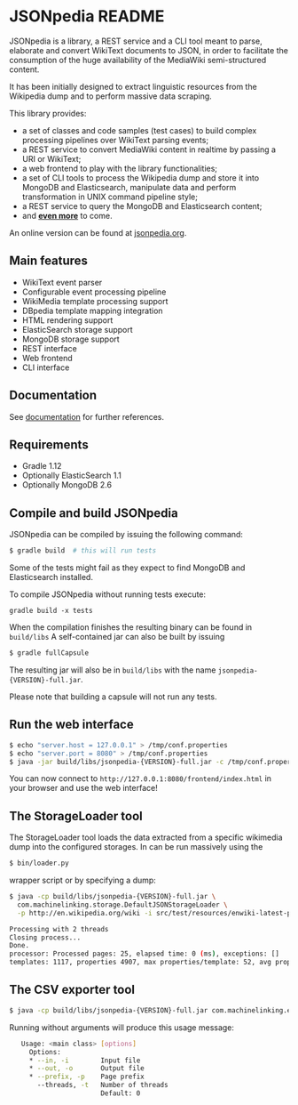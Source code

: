 # JSONpedia README

JSONpedia is a library, a REST service and a CLI tool meant to parse, elaborate and convert WikiText documents to JSON,
in order to facilitate the consumption of the huge availability of the MediaWiki semi-structured content.

It has been initially designed to extract linguistic resources from the Wikipedia dump and to perform massive data scraping. 

This library provides:
 
- a set of classes and code samples (test cases) to build complex processing pipelines over WikiText parsing events; 
- a REST service to convert MediaWiki content in realtime by passing a URI or WikiText;
- a web frontend to play with the library functionalities;
- a set of CLI tools to process the Wikipedia dump and store it into MongoDB and Elasticsearch, manipulate data and 
  perform transformation in UNIX command pipeline style;
- a REST service to query the MongoDB and Elasticsearch content;
- and [**even more**](https://bitbucket.org/hardest/jsonpedia/issues) to come.

An online version can be found at [jsonpedia.org](http://jsonpedia.org).

## Main features
- WikiText event parser
- Configurable event processing pipeline
- WikiMedia template processing support
- DBpedia template mapping integration
- HTML rendering support
- ElasticSearch storage support
- MongoDB storage support
- REST interface
- Web frontend
- CLI interface

## Documentation
See [documentation](documentation.md) for further references.

## Requirements
- Gradle 1.12
- Optionally ElasticSearch 1.1
- Optionally MongoDB 2.6

## Compile and build JSONpedia
JSONpedia can be compiled by issuing the following command:

```bash
$ gradle build  # this will run tests
```

Some of the tests might fail as they expect to find MongoDB and Elasticsearch installed.

To compile JSONpedia without running tests execute: 
```
gradle build -x tests
```

When the compilation finishes the resulting binary can be found in ```build/libs```
A self-contained jar can also be built by issuing 
```bash
$ gradle fullCapsule
```

The resulting jar will also be in ```build/libs``` with the name ```jsonpedia-{VERSION}-full.jar```.

Please note that building a capsule will not run any tests.

## Run the web interface

```bash
$ echo "server.host = 127.0.0.1" > /tmp/conf.properties
$ echo "server.port = 8080" > /tmp/conf.properties
$ java -jar build/libs/jsonpedia-{VERSION}-full.jar -c /tmp/conf.properties
```

You can now connect to ```http://127.0.0.1:8080/frontend/index.html``` in your browser and use the web interface!

## The StorageLoader tool

The StorageLoader tool loads the data extracted from a specific wikimedia dump into the configured storages.
In can be run massively using the 

```bash
$ bin/loader.py
```
wrapper script or by specifying a dump:

```bash
$ java -cp build/libs/jsonpedia-{VERSION}-full.jar \
  com.machinelinking.storage.DefaultJSONStorageLoader \
  -p http://en.wikipedia.org/wiki -i src/test/resources/enwiki-latest-pages-articles-p3.xml.gz -o out.csv
```

```bash
Processing with 2 threads
Closing process...
Done.
processor: Processed pages: 25, elapsed time: 0 (ms), exceptions: []
templates: 1117, properties 4907, max properties/template: 52, avg properties/template: 4,393017
```

## The CSV exporter tool

```bash
$ java -cp build/libs/jsonpedia-{VERSION}-full.jar com.machinelinking.exporter.CSVExporterCLI
```

Running without arguments will produce this usage message:

```bash
   Usage: <main class> [options]
     Options:
     * --in, -i        Input file
     * --out, -o       Output file
     * --prefix, -p    Page prefix
       --threads, -t   Number of threads
                       Default: 0
```